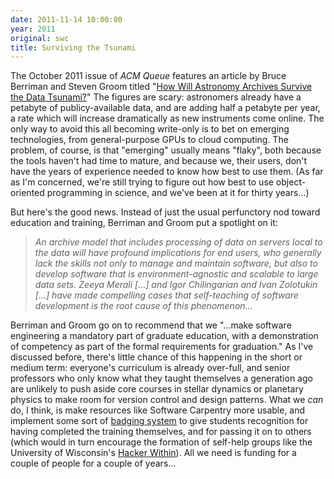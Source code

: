 ```yaml
---
date: 2011-11-14 10:00:00
year: 2011
original: swc
title: Surviving the Tsunami
---
```

<p>The October 2011 issue of <em>ACM Queue</em> features an article by Bruce Berriman and Steven Groom titled "<a href="http://queue.acm.org/detail.cfm?id=2047483">How Will Astronomy Archives Survive the Data Tsunami?</a>" The figures are scary: astronomers already have a petabyte of publicy-available data, and are adding half a petabyte per year, a rate which will increase dramatically as new instruments come online. The only way to avoid this all becoming write-only is to bet on emerging technologies, from general-purpose GPUs to cloud computing. The problem, of course, is that "emerging" usually means "flaky", both because the tools haven't had time to mature, and because we, their users, don't have the years of experience needed to know how best to use them.  (As far as I'm concerned, we're still trying to figure out how best to use object-oriented programming in science, and we've been at it for thirty years...)</p>
<p>But here's the good news. Instead of just the usual perfunctory nod toward education and training, Berriman and Groom put a spotlight on it:</p>
<blockquote><p><em>An archive model that includes processing of data on servers local to the data will have profound implications for end users, who generally lack the skills not only to manage and maintain software, but also to develop software that is environment-agnostic and scalable to large data sets.  Zeeya Merali [...] and Igor Chilingarian and Ivan Zolotukin [...] have made compelling cases that self-teaching of software development is the root cause of this phenomenon...</em></p></blockquote>
<p>Berriman and Groom go on to recommend that we "...make software engineering a mandatory part of graduate education, with a demonstration of competency as part of the formal requirements for graduation." As I've discussed before, there's little chance of this happening in the short or medium term: everyone's curriculum is already over-full, and senior professors who only know what they taught themselves a generation ago are unlikely to push aside core courses in stellar dynamics or planetary physics to make room for version control and design patterns. What we <em>can</em> do, I think, is make resources like Software Carpentry more usable, and implement some sort of <a href="https://wiki.mozilla.org/Badges">badging system</a> to give students recognition for having completed the training themselves, and for passing it on to others (which would in turn encourage the formation of self-help groups like the University of Wisconsin's <a href="http://hackerwithin.org/thw/">Hacker Within</a>). All we need is funding for a couple of people for a couple of years...</p>
